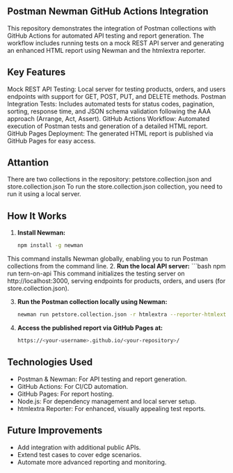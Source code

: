 ## Postman Newman GitHub Actions Integration

This repository demonstrates the integration of Postman collections with GitHub Actions for automated API testing and report generation. The workflow includes running tests on a mock REST API server and generating an enhanced HTML report using Newman and the htmlextra reporter.

## Key Features

Mock REST API Testing: Local server for testing products, orders, and users endpoints with support for GET, POST, PUT, and DELETE methods.
Postman Integration Tests: Includes automated tests for status codes, pagination, sorting, response time, and JSON schema validation following the AAA approach (Arrange, Act, Assert).
GitHub Actions Workflow: Automated execution of Postman tests and generation of a detailed HTML report.
GitHub Pages Deployment: The generated HTML report is published via GitHub Pages for easy access.

## Attantion
There are two collections in the repository: petstore.collection.json and store.collection.json
To run the store.collection.json collection, you need to run it using a local server.

## How It Works
1. **Install Newman:**
    ```bash
    npm install -g newman
    ```
This command installs Newman globally, enabling you to run Postman collections from the command line.
2. **Run the local API server:**
    ```bash
    npm run tern-on-api
This command initializes the testing server on http://localhost:3000, serving endpoints for products, orders, and users (for store.collection.json).

3. **Run the Postman collection locally using Newman:**
    ```bash
    newman run petstore.collection.json -r htmlextra --reporter-htmlextra-export docs/index.html

4. **Access the published report via GitHub Pages at:**
    ```bash
    https://<your-username>.github.io/<your-repository>/

## Technologies Used
- Postman & Newman: For API testing and report generation.
- GitHub Actions: For CI/CD automation.
- GitHub Pages: For report hosting.
- Node.js: For dependency management and local server setup.
- htmlextra Reporter: For enhanced, visually appealing test reports.

## Future Improvements
- Add integration with additional public APIs.
- Extend test cases to cover edge scenarios.
- Automate more advanced reporting and monitoring.